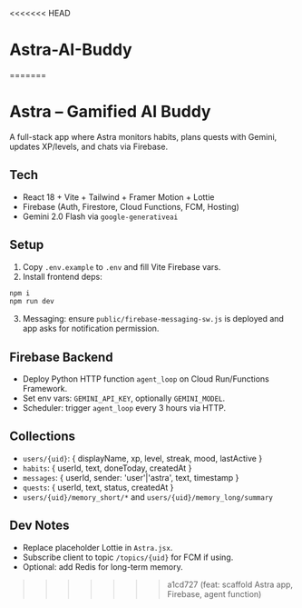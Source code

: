 <<<<<<< HEAD
# Astra-AI-Buddy
=======
# Astra – Gamified AI Buddy

A full-stack app where Astra monitors habits, plans quests with Gemini, updates XP/levels, and chats via Firebase.

## Tech
- React 18 + Vite + Tailwind + Framer Motion + Lottie
- Firebase (Auth, Firestore, Cloud Functions, FCM, Hosting)
- Gemini 2.0 Flash via `google-generativeai`

## Setup
1. Copy `.env.example` to `.env` and fill Vite Firebase vars.
2. Install frontend deps:
```bash
npm i
npm run dev
```
3. Messaging: ensure `public/firebase-messaging-sw.js` is deployed and app asks for notification permission.

## Firebase Backend
- Deploy Python HTTP function `agent_loop` on Cloud Run/Functions Framework.
- Set env vars: `GEMINI_API_KEY`, optionally `GEMINI_MODEL`.
- Scheduler: trigger `agent_loop` every 3 hours via HTTP.

## Collections
- `users/{uid}`: { displayName, xp, level, streak, mood, lastActive }
- `habits`: { userId, text, doneToday, createdAt }
- `messages`: { userId, sender: 'user'|'astra', text, timestamp }
- `quests`: { userId, text, status, createdAt }
- `users/{uid}/memory_short/*` and `users/{uid}/memory_long/summary`

## Dev Notes
- Replace placeholder Lottie in `Astra.jsx`.
- Subscribe client to topic `/topics/{uid}` for FCM if using.
- Optional: add Redis for long-term memory.

>>>>>>> a1cd727 (feat: scaffold Astra app, Firebase, agent function)
